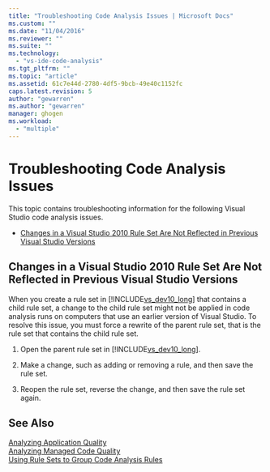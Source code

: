 ```yaml
---
title: "Troubleshooting Code Analysis Issues | Microsoft Docs"
ms.custom: ""
ms.date: "11/04/2016"
ms.reviewer: ""
ms.suite: ""
ms.technology: 
  - "vs-ide-code-analysis"
ms.tgt_pltfrm: ""
ms.topic: "article"
ms.assetid: 61c7e44d-2780-4df5-9bcb-49e40c1152fc
caps.latest.revision: 5
author: "gewarren"
ms.author: "gewarren"
manager: ghogen
ms.workload: 
  - "multiple"
---
```

# Troubleshooting Code Analysis Issues
This topic contains troubleshooting information for the following Visual Studio code analysis issues.  
  
-   [Changes in a Visual Studio 2010 Rule Set Are Not Reflected in Previous Visual Studio Versions](#ChildRuleSetChangesInPreviousVersions)  
  
##  <a name="ChildRuleSetChangesInPreviousVersions"></a> Changes in a Visual Studio 2010 Rule Set Are Not Reflected in Previous Visual Studio Versions  
 When you create a rule set in [!INCLUDE[vs_dev10_long](../code-quality/includes/vs_dev10_long_md.md)] that contains a child rule set, a change to the child rule set might not be applied in code analysis runs on computers that use an earlier version of Visual Studio. To resolve this issue, you must force a rewrite of the parent rule set, that is the rule set that contains the child rule set.  
  
1.  Open the parent rule set in [!INCLUDE[vs_dev10_long](../code-quality/includes/vs_dev10_long_md.md)].  
  
2.  Make a change, such as adding or removing a rule, and then save the rule set.  
  
3.  Reopen the rule set, reverse the change, and then save the rule set again.  
  
## See Also  
 [Analyzing Application Quality](../code-quality/analyzing-application-quality-by-using-code-analysis-tools.md)   
 [Analyzing Managed Code Quality](../code-quality/analyzing-managed-code-quality-by-using-code-analysis.md)   
 [Using Rule Sets to Group Code Analysis Rules](../code-quality/using-rule-sets-to-group-code-analysis-rules.md)